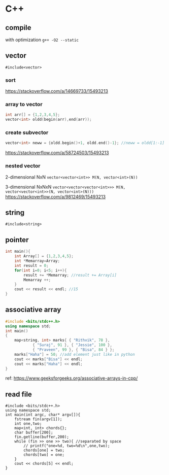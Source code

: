 # C++

## compile
with optimization `g++ -O2 --static`

## vector
`#include<vector>`
### sort
https://stackoverflow.com/a/14669733/15493213

### array to vector
```cpp
int arr[] = {1,2,3,4,5};
vector<int> oldd(begin(arr),end(arr));
```

### create subvector
```cpp
vector<int> neww = {oldd.begin()+1, oldd.end()-1}; //neww = oldd[1:-1]
```
https://stackoverflow.com/a/58724503/15493213

### nested vector
2-dimensional NxN
`vector<vector<int>> M(N, vector<int>(N))`

3-dimensional NxNxN
`vector<vector<vector<int>>> M(N, vector<vector<int>>(N, vector<int>(N)))`
https://stackoverflow.com/a/9812469/15493213

## string
`#include<string>`

## pointer
```cpp
int main(){
    int Array[] = {1,2,3,4,5};
    int *Memarray=Array;
    int result = 0;
    for(int i=0; i<5; i++){
        result += *Memarray; //result += Array[i]
        Memarray ++;
    }
    cout << result << endl; //15
}
```

## associative array
```cpp
#include <bits/stdc++.h>
using namespace std;
int main()
{
    map<string, int> marks{ { "Rithvik", 78 },
            { "Suraj", 91 }, { "Jessie", 100 },
            { "Praveen", 99 }, { "Bisa", 84 } };
    marks["Haha"] = 50; //add element just like in python
    cout << marks["Bisa"] << endl;
    cout << marks["Haha"] << endl;
}
```
ref: https://www.geeksforgeeks.org/associative-arrays-in-cpp/

## read file
```
#include <bits/stdc++.h>
using namespace std;
int main(int argc, char* argv[]){
    fstream fin(argv[1]);
    int one,two;
    map<int, int> chords{};
    char buffer[200];
    fin.getline(buffer,200);
    while (fin >> one >> two){ //separated by space
        // printf("one=%d, two=%d\n",one,two);
        chords[one] = two;
        chords[two] = one;
    }
    cout << chords[5] << endl;
}
```
